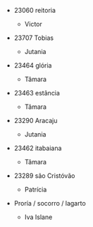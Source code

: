 - 23060 reitoria
  * Victor  

- 23707 Tobias 
  * Jutania

- 23464 glória
  * Tâmara

- 23463 estância
  * Tâmara

- 23290 Aracaju 
  * Jutania

- 23462 itabaiana
  * Tâmara

- 23289 são Cristóvão
  * Patrícia 

- Proría / socorro / lagarto
  * Iva Islane

